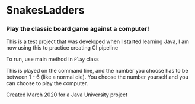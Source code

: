 # SnakesLadders 

### Play the classic board game against a computer!

This is a test project that was developed when I started learning Java, I am now using this to practice creating CI pipeline

To run, use main method in `Play` class

This is played on the command line, and the number you choose has to be between 1 - 6 (like a normal die). You choose the number yourself and you can choose to play the computer.

Created March 2020 for a Java University project

